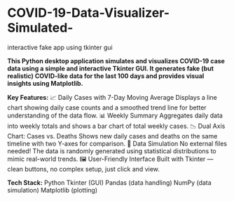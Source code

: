 # COVID-19-Data-Visualizer-Simulated-
interactive fake app using tkinter gui

__This Python desktop application simulates and visualizes COVID-19 case data using a simple and interactive Tkinter GUI. It generates fake (but realistic) COVID-like data for the last 100 days and provides visual insights using Matplotlib.__

**Key Features:**
📈 Daily Cases with 7-Day Moving Average
Displays a line chart showing daily case counts and a smoothed trend line for better understanding of the data flow.
📊 Weekly Summary
Aggregates daily data into weekly totals and shows a bar chart of total weekly cases.
📉 Dual Axis Chart: Cases vs. Deaths
Shows new daily cases and deaths on the same timeline with two Y-axes for comparison.
🧠 Data Simulation
No external files needed! The data is randomly generated using statistical distributions to mimic real-world trends.
🖼️ User-Friendly Interface
Built with Tkinter — clean buttons, no complex setup, just click and view.

**Tech Stack:**
Python
Tkinter (GUI)
Pandas (data handling)
NumPy (data simulation)
Matplotlib (plotting)

